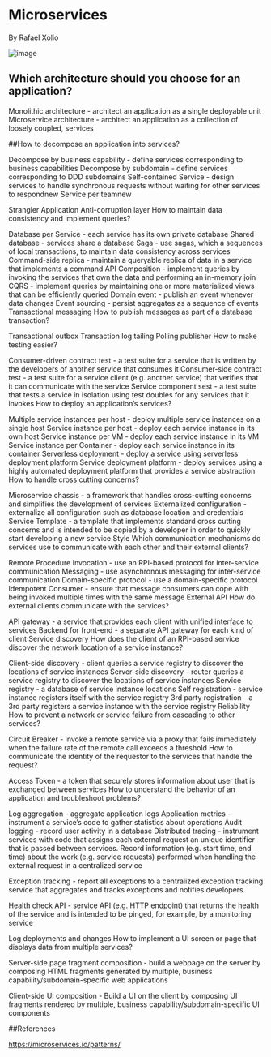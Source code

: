 # Microservices
By Rafael Xolio


![image](https://github.com/user-attachments/assets/05302bbe-8cf8-4d32-8e39-8fbd8ab1003c)

## Which architecture should you choose for an application?

Monolithic architecture - architect an application as a single deployable unit
Microservice architecture - architect an application as a collection of loosely coupled, services

##How to decompose an application into services?

Decompose by business capability - define services corresponding to business capabilities
Decompose by subdomain - define services corresponding to DDD subdomains
Self-contained Service - design services to handle synchronous requests without waiting for other services to respondnew
Service per teamnew

Strangler Application
Anti-corruption layer
How to maintain data consistency and implement queries?

Database per Service - each service has its own private database
Shared database - services share a database
Saga - use sagas, which a sequences of local transactions, to maintain data consistency across services
Command-side replica - maintain a queryable replica of data in a service that implements a command
API Composition - implement queries by invoking the services that own the data and performing an in-memory join
CQRS - implement queries by maintaining one or more materialized views that can be efficiently queried
Domain event - publish an event whenever data changes
Event sourcing - persist aggregates as a sequence of events
Transactional messaging
How to publish messages as part of a database transaction?

Transactional outbox
Transaction log tailing
Polling publisher
How to make testing easier?

Consumer-driven contract test - a test suite for a service that is written by the developers of another service that consumes it
Consumer-side contract test - a test suite for a service client (e.g. another service) that verifies that it can communicate with the service
Service component sest - a test suite that tests a service in isolation using test doubles for any services that it invokes
How to deploy an application’s services?

Multiple service instances per host - deploy multiple service instances on a single host
Service instance per host - deploy each service instance in its own host
Service instance per VM - deploy each service instance in its VM
Service instance per Container - deploy each service instance in its container
Serverless deployment - deploy a service using serverless deployment platform
Service deployment platform - deploy services using a highly automated deployment platform that provides a service abstraction
How to handle cross cutting concerns?

Microservice chassis - a framework that handles cross-cutting concerns and simplifies the development of services
Externalized configuration - externalize all configuration such as database location and credentials
Service Template - a template that implements standard cross cutting concerns and is intended to be copied by a developer in order to quickly start developing a new service
Style
Which communication mechanisms do services use to communicate with each other and their external clients?

Remote Procedure Invocation - use an RPI-based protocol for inter-service communication
Messaging - use asynchronous messaging for inter-service communication
Domain-specific protocol - use a domain-specific protocol
Idempotent Consumer - ensure that message consumers can cope with being invoked multiple times with the same message
External API
How do external clients communicate with the services?

API gateway - a service that provides each client with unified interface to services
Backend for front-end - a separate API gateway for each kind of client
Service discovery
How does the client of an RPI-based service discover the network location of a service instance?

Client-side discovery - client queries a service registry to discover the locations of service instances
Server-side discovery - router queries a service registry to discover the locations of service instances
Service registry - a database of service instance locations
Self registration - service instance registers itself with the service registry
3rd party registration - a 3rd party registers a service instance with the service registry
Reliability
How to prevent a network or service failure from cascading to other services?

Circuit Breaker - invoke a remote service via a proxy that fails immediately when the failure rate of the remote call exceeds a threshold
How to communicate the identity of the requestor to the services that handle the request?

Access Token - a token that securely stores information about user that is exchanged between services
How to understand the behavior of an application and troubleshoot problems?

Log aggregation - aggregate application logs
Application metrics - instrument a service’s code to gather statistics about operations
Audit logging - record user activity in a database
Distributed tracing - instrument services with code that assigns each external request an unique identifier that is passed between services. Record information (e.g. start time, end time) about the work (e.g. service requests) performed when handling the external request in a centralized service

Exception tracking - report all exceptions to a centralized exception tracking service that aggregates and tracks exceptions and notifies developers.

Health check API - service API (e.g. HTTP endpoint) that returns the health of the service and is intended to be pinged, for example, by a monitoring service

Log deployments and changes
How to implement a UI screen or page that displays data from multiple services?

Server-side page fragment composition - build a webpage on the server by composing HTML fragments generated by multiple, business capability/subdomain-specific web applications

Client-side UI composition - Build a UI on the client by composing UI fragments rendered by multiple, business capability/subdomain-specific UI components


##References

https://microservices.io/patterns/
